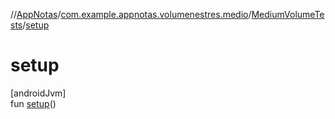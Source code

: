 //[AppNotas](../../../index.md)/[com.example.appnotas.volumenestres.medio](../index.md)/[MediumVolumeTests](index.md)/[setup](setup.md)

# setup

[androidJvm]\
fun [setup](setup.md)()
